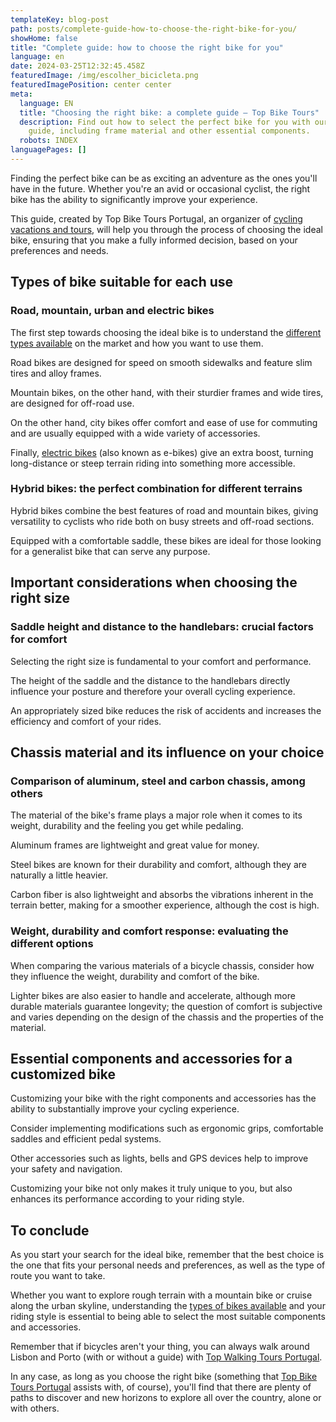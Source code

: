 ```yaml
---
templateKey: blog-post
path: posts/complete-guide-how-to-choose-the-right-bike-for-you/
showHome: false
title: "Complete guide: how to choose the right bike for you"
language: en
date: 2024-03-25T12:32:45.458Z
featuredImage: /img/escolher_bicicleta.png
featuredImagePosition: center center
meta:
  language: EN
  title: "Choosing the right bike: a complete guide – Top Bike Tours"
  description: Find out how to select the perfect bike for you with our detailed
    guide, including frame material and other essential components.
  robots: INDEX
languagePages: []
---
```

Finding the perfect bike can be as exciting an adventure as the ones you'll have in the future. Whether you're an avid or occasional cyclist, the right bike has the ability to significantly improve your experience.

This guide, created by Top Bike Tours Portugal, an organizer of [cycling vacations and tours](https://topbiketoursportugal.com/pt/), will help you through the process of choosing the ideal bike, ensuring that you make a fully informed decision, based on your preferences and needs.



## Types of bike suitable for each use

### Road, mountain, urban and electric bikes

The first step towards choosing the ideal bike is to understand the [different types available](https://topbiketoursportugal.com/pt/bicicletas/) on the market and how you want to use them.

Road bikes are designed for speed on smooth sidewalks and feature slim tires and alloy frames.

Mountain bikes, on the other hand, with their sturdier frames and wide tires, are designed for off-road use.

On the other hand, city bikes offer comfort and ease of use for commuting and are usually equipped with a wide variety of accessories.

Finally, [electric bikes](https://topbiketoursportugal.com/pt/posts/bicicletas-electricas-como-e-que-estas-podem-ajuda-lo-nas-rotas-ciclisticas-mais-dificeis/) (also known as e-bikes) give an extra boost, turning long-distance or steep terrain riding into something more accessible.

### Hybrid bikes: the perfect combination for different terrains

Hybrid bikes combine the best features of road and mountain bikes, giving versatility to cyclists who ride both on busy streets and off-road sections.

Equipped with a comfortable saddle, these bikes are ideal for those looking for a generalist bike that can serve any purpose.

## Important considerations when choosing the right size

### Saddle height and distance to the handlebars: crucial factors for comfort

Selecting the right size is fundamental to your comfort and performance.

The height of the saddle and the distance to the handlebars directly influence your posture and therefore your overall cycling experience.

An appropriately sized bike reduces the risk of accidents and increases the efficiency and comfort of your rides.

## Chassis material and its influence on your choice

### Comparison of aluminum, steel and carbon chassis, among others

The material of the bike's frame plays a major role when it comes to its weight, durability and the feeling you get while pedaling.

Aluminum frames are lightweight and great value for money.

Steel bikes are known for their durability and comfort, although they are naturally a little heavier.

Carbon fiber is also lightweight and absorbs the vibrations inherent in the terrain better, making for a smoother experience, although the cost is high.

### Weight, durability and comfort response: evaluating the different options

When comparing the various materials of a bicycle chassis, consider how they influence the weight, durability and comfort of the bike.

Lighter bikes are also easier to handle and accelerate, although more durable materials guarantee longevity; the question of comfort is subjective and varies depending on the design of the chassis and the properties of the material.

## Essential components and accessories for a customized bike

Customizing your bike with the right components and accessories has the ability to substantially improve your cycling experience.

Consider implementing modifications such as ergonomic grips, comfortable saddles and efficient pedal systems.

Other accessories such as lights, bells and GPS devices help to improve your safety and navigation.

Customizing your bike not only makes it truly unique to you, but also enhances its performance according to your riding style.

## To conclude

As you start your search for the ideal bike, remember that the best choice is the one that fits your personal needs and preferences, as well as the type of route you want to take.

Whether you want to explore rough terrain with a mountain bike or cruise along the urban skyline, understanding the [types of bikes available](https://topbiketoursportugal.com/pt/bicicletas/) and your riding style is essential to being able to select the most suitable components and accessories.

Remember that if bicycles aren't your thing, you can always walk around Lisbon and Porto (with or without a guide) with [Top Walking Tours Portugal](https://topwalkingtoursportugal.com/pt/).

In any case, as long as you choose the right bike (something that [Top Bike Tours Portugal](https://topwalkingtoursportugal.com/pt/) assists with, of course), you'll find that there are plenty of paths to discover and new horizons to explore all over the country, alone or with others.